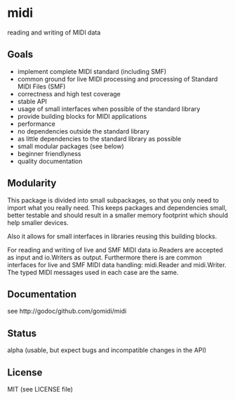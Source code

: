 # midi
reading and writing of MIDI data

## Goals

- implement complete MIDI standard (including SMF)
- common ground for live MIDI processing and processing of Standard MIDI Files (SMF)
- correctness and high test coverage
- stable API
- usage of small interfaces when possible of the standard library
- provide building blocks for MIDI applications
- performance
- no dependencies outside the standard library
- as little dependencies to the standard library as possible
- small modular packages (see below)
- beginner friendlyness
- quality documentation

## Modularity

This package is divided into small subpackages, so that you only need to import
what you really need. This keeps packages and dependencies small, better testable and should result in a smaller memory footprint which should help smaller devices.

Also it allows for small interfaces in libraries reusing this building blocks.

For reading and writing of live and SMF MIDI data io.Readers are accepted as input and io.Writers as output. Furthermore there is are common interfaces for live and SMF MIDI data handling: midi.Reader and midi.Writer. The typed MIDI messages used in each case are the same.

## Documentation

see http://godoc/github.com/gomidi/midi

## Status

alpha (usable, but expect bugs and incompatible changes in the API)

## License

MIT (see LICENSE file) 
